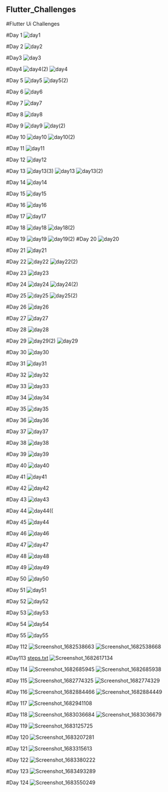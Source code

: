 ## Flutter_Challenges

#Flutter Ui Challenges

#Day 1
![day1](https://user-images.githubusercontent.com/66890167/234689115-0aebeb9c-059e-444d-8274-17a211624801.png)

#Day 2
![day2](https://user-images.githubusercontent.com/66890167/234691154-9c05941d-b6a9-4ef9-b95d-154d17f7673d.png)

#Day3
![day3](https://user-images.githubusercontent.com/66890167/234927824-a96a4f68-bb2b-4c8d-88c5-bcf1d7cd01a3.png)

#Day4
![day4(2)](https://user-images.githubusercontent.com/66890167/234927806-66bbf071-5c01-4471-9c8a-7a0b52aa235c.png)
![day4](https://user-images.githubusercontent.com/66890167/234927813-78cb4c9c-182a-47fa-aaba-d9824c694da0.png)

#Day 5
![day5](https://user-images.githubusercontent.com/66890167/234927871-0ebb501f-a99a-4510-b94b-bd2b248b1b77.png)
![day5(2)](https://user-images.githubusercontent.com/66890167/234927887-41dfca69-8084-4360-a8dc-0902bb3e97ad.png)

#Day 6
![day6](https://user-images.githubusercontent.com/66890167/235249828-02f9a149-4064-4bee-8772-e9e0f767bbba.png)

#Day 7
![day7](https://user-images.githubusercontent.com/66890167/235249849-e21c01f8-c727-4e90-87da-c8a07072980b.png)

#Day 8
![day8](https://user-images.githubusercontent.com/66890167/235249872-463619f7-4037-469a-9eeb-237cfa591ce4.png)

#Day 9
![day9](https://user-images.githubusercontent.com/66890167/235253583-1e3a8a2f-df44-4ccc-a9aa-ff4c279ba2b3.png)
![day(2)](https://user-images.githubusercontent.com/66890167/235253594-420af9e9-a705-4330-9de8-d28e8895671e.png)

#Day 10
![day10](https://user-images.githubusercontent.com/66890167/235253649-db1940c3-0cd7-4b52-b129-e36e2241739e.png)
![day10(2)](https://user-images.githubusercontent.com/66890167/235253659-89cd8240-e20f-4068-9b38-bb2db181510d.png)

#Day 11
![day11](https://user-images.githubusercontent.com/66890167/235321545-c6e82ce3-3d9c-477e-9070-e1f3d1c4eb90.png)

#Day 12
![day12](https://user-images.githubusercontent.com/66890167/235321549-265449a5-6fad-4119-b33b-886bf503dfcb.png)

#Day 13
![day13(3)](https://user-images.githubusercontent.com/66890167/235327393-54dc1bf2-8a6c-4303-aa04-d63ee3eda92f.png)
![day13](https://user-images.githubusercontent.com/66890167/235327396-2f70bb90-6b2e-42b2-bec2-15a3cdece19a.png)
![day13(2)](https://user-images.githubusercontent.com/66890167/235327398-871e4aab-5202-43f8-aa5f-c5176caaa1b8.png)

#Day 14
![day14](https://user-images.githubusercontent.com/66890167/235373681-84dfa898-91e9-437f-b3d2-4de007115608.png)

#Day 15
![day15](https://user-images.githubusercontent.com/66890167/235393154-225dd9d9-1a68-4ca4-969c-535970b63919.png)

#Day 16
![day16](https://user-images.githubusercontent.com/66890167/235393163-a7aab06f-a29c-4c45-966f-1ace1a67879b.png)

#Day 17
![day17](https://user-images.githubusercontent.com/66890167/235393189-421d5cd1-6169-45d5-868f-c7a47894c5fa.png)

#Day 18
![day18](https://user-images.githubusercontent.com/66890167/235393204-6b0335cf-2ba7-4731-8709-fde73c6c8dc0.png)
![day18(2)](https://user-images.githubusercontent.com/66890167/235393209-3502383d-f035-4dfe-bcba-7ea839694110.png)

#Day 19
![day19](https://user-images.githubusercontent.com/66890167/235393260-f27c6e94-5c26-42a9-a695-71d8b0931a8f.png)
![day19(2)](https://user-images.githubusercontent.com/66890167/235393265-6a2b9767-fca6-4df5-b44e-e386eaea5a94.png)
#Day 20
![day20](https://user-images.githubusercontent.com/66890167/235393281-663c05df-72c4-46fc-a720-3c0063467f7b.png)

#Day 21
![day21](https://user-images.githubusercontent.com/66890167/235557109-3ebd7df6-54da-45ba-a62c-a068c25bc284.png)

#Day 22
![day22](https://user-images.githubusercontent.com/66890167/235557139-727c7724-ebde-4dc2-9c05-453e44d88ed0.png)
![day22(2)](https://user-images.githubusercontent.com/66890167/235557148-e5b1ee96-e307-4ce9-a0ef-dee69d0cb7a5.png)

#Day 23
 ![day23](https://user-images.githubusercontent.com/66890167/235557192-6e000d22-6a44-4638-9dbd-2ae0b14b1350.png)

#Day 24
![day24](https://user-images.githubusercontent.com/66890167/235557233-bd407a5b-c3ab-4c23-bc98-60a5eb580ad9.png)
![day24(2)](https://user-images.githubusercontent.com/66890167/235557237-086e66af-f2c6-4a1d-8cc9-fc34b2f32852.png)

#Day 25
![day25](https://user-images.githubusercontent.com/66890167/235557261-e0907b94-e3db-4796-a673-a9ac89f4440c.png)
![day25(2)](https://user-images.githubusercontent.com/66890167/235557269-8f44c62b-8498-462d-9b4f-ee49616fac03.png)

#Day 26
![day26](https://user-images.githubusercontent.com/66890167/235559518-da5aaad2-86c7-4883-8fa3-c7f155168a73.png)

#Day 27
![day27](https://user-images.githubusercontent.com/66890167/235559537-30c401ac-9937-4e01-aa17-6104adee97cb.png)

#Day 28
![day28](https://user-images.githubusercontent.com/66890167/235559548-2cdf12f7-fc01-47cd-8305-6cb879f8c364.png)

#Day 29
![day29(2)](https://user-images.githubusercontent.com/66890167/235559574-a9d7a02b-6b19-4289-a41d-5a9e46732c14.png)
![day29](https://user-images.githubusercontent.com/66890167/235559581-4a2b6957-fb89-4888-b3b5-2425032eff81.png)

#Day 30
![day30](https://user-images.githubusercontent.com/66890167/235559597-f4255787-a469-4185-8b28-addacfd476ea.png)

#Day 31
![day31](https://user-images.githubusercontent.com/66890167/236005444-060dd6ca-5a66-419b-ba6c-633a9f86d7e2.png)

#Day 32
![day32](https://user-images.githubusercontent.com/66890167/236005473-8d67e987-988c-446c-9f92-bf28bbc47de9.png)

#Day 33
![day33](https://user-images.githubusercontent.com/66890167/236005504-9cc9fb42-93d8-4ab8-8923-15b18711357c.png)

#Day 34
![day34](https://user-images.githubusercontent.com/66890167/236005532-b6ed7a0f-5c74-4b10-84a7-370ddae96538.png)

#Day 35
![day35](https://user-images.githubusercontent.com/66890167/236005555-dff48a92-87c6-46df-97b5-6d13e14f4f11.png)

#Day 36 
![day36](https://user-images.githubusercontent.com/66890167/236007300-fbfe8cac-1834-41cd-ac3d-fc6e90a7c353.png)

#Day 37
![day37](https://user-images.githubusercontent.com/66890167/236058673-e0c574e8-9025-40b1-984d-6bfd25dc9e34.png)

#Day 38
![day38](https://user-images.githubusercontent.com/66890167/236058692-4bc393ea-43f3-444f-8e50-5b7c93936ae4.png)

#Day 39
![day39](https://user-images.githubusercontent.com/66890167/236058910-f976aee7-ab65-494e-8b5e-9d66fcc8cc1c.png)

#Day 40
![day40](https://user-images.githubusercontent.com/66890167/236059550-c37966cf-617b-41aa-8b95-b263722d77a5.png)

#Day 41
![day41](https://user-images.githubusercontent.com/66890167/236361809-9c0ee4e0-a9f5-43d6-a7fc-310f44a311a1.png)

#Day 42
![day42](https://user-images.githubusercontent.com/66890167/236361819-a933ec82-a831-435e-8867-f5590d3f1983.png)

#Day 43
![day43](https://user-images.githubusercontent.com/66890167/236361824-8cd62fd8-20b2-4c03-a169-703857fcef76.png)

#Day 44
![day44((](https://user-images.githubusercontent.com/66890167/236361839-4a57505a-2344-4473-b194-69d81d5dc2a1.png)

#Day 45
![day44](https://user-images.githubusercontent.com/66890167/236361854-c08b85da-6156-4fc0-9f68-86aafcc40dc7.png)

#Day 46
![day46](https://user-images.githubusercontent.com/66890167/236631238-93a9c04a-d5be-4960-958b-984c61b81ab8.png)

#Day 47
![day47](https://user-images.githubusercontent.com/66890167/236631246-5f538d96-712c-4c72-9928-f3d2bd655e96.png)

#Day 48
![day48](https://user-images.githubusercontent.com/66890167/236631253-d72e1fd8-197a-4e09-a5a8-013f1719078f.png)

#Day 49
![day49](https://user-images.githubusercontent.com/66890167/236631260-c65c2af5-8170-46f6-88f6-a660d241bb7e.png)

#Day 50
![day50](https://user-images.githubusercontent.com/66890167/236631263-cfee02b8-3a47-4225-a5a9-82bc666d7434.png)

#Day 51
![day51](https://user-images.githubusercontent.com/66890167/236703895-aaf1b217-3da9-4613-9b79-202e5f8bfae9.png)

#Day 52
![day52](https://user-images.githubusercontent.com/66890167/236703914-e828a6c4-7108-4d87-819a-3de3e08bf31c.png)

#Day 53
![day53](https://user-images.githubusercontent.com/66890167/236703919-1c1a19e9-8a73-4d87-ab84-38e0aec8bc96.png)

#Day 54
![day54](https://user-images.githubusercontent.com/66890167/236703922-e07a3897-6bcf-48e9-aa3d-466945749ce1.png)

#Day 55
![day55](https://user-images.githubusercontent.com/66890167/236703926-3dc5b335-473c-4fcf-bdb7-2639b38ebc4c.png)

#Day 112
![Screenshot_1682538663](https://user-images.githubusercontent.com/66890167/234687675-75c9455b-2ebb-4c3d-b669-49f50e03ab55.png)
![Screenshot_1682538668](https://user-images.githubusercontent.com/66890167/234687702-2a371bb2-faf4-476d-ae86-710edc54b370.png)

#Day113
[steps.txt](https://github.com/Tosin2289/Flutter_uis_Challenge/files/11346483/steps.txt)
![Screenshot_1682617134](https://user-images.githubusercontent.com/66890167/234945885-b6e77195-2649-40f1-9416-8c99f2c67389.png)

#Day 114
![Screenshot_1682685945](https://user-images.githubusercontent.com/66890167/235242182-4200b670-3cb5-42f0-841a-f93638470a23.png)
![Screenshot_1682685938](https://user-images.githubusercontent.com/66890167/235242142-1f571899-01b6-4b16-9d22-2a99ad28a20b.png)

#Day 115
![Screenshot_1682774325](https://user-images.githubusercontent.com/66890167/235305735-71c6a14a-5224-4d45-8f48-702385acd7c1.png)
![Screenshot_1682774329](https://user-images.githubusercontent.com/66890167/235305730-2a7f442c-27fd-4c4a-855e-2cbfa9d63ec4.png)

#Day 116
![Screenshot_1682884466](https://user-images.githubusercontent.com/66890167/235373660-e41e4019-1ee1-4136-95d6-bc663904fb9d.png)
![Screenshot_1682884449](https://user-images.githubusercontent.com/66890167/235373658-c3f2a774-f8bd-46b3-8594-09e05f3b1736.png)

#Day 117
![Screenshot_1682941108](https://user-images.githubusercontent.com/66890167/235447093-17efed6c-5b72-4dfc-b5ef-98b39c207b2c.png)

#Day 118
![Screenshot_1683036684](https://user-images.githubusercontent.com/66890167/235692837-5461c233-61ca-4fa8-813e-5b8ed418e91d.png)
![Screenshot_1683036679](https://user-images.githubusercontent.com/66890167/235693109-89bcec05-aace-45d4-a5d4-65477c29ff62.png)

#Day 119
![Screenshot_1683125725](https://user-images.githubusercontent.com/66890167/235955392-1bef9f42-b5d0-4aab-bd9d-c7c879e9708f.png)

#Day 120
![Screenshot_1683207281](https://user-images.githubusercontent.com/66890167/236221428-77b49989-97ff-465c-b04f-ced946859b6b.png)

#Day 121
![Screenshot_1683315613](https://user-images.githubusercontent.com/66890167/236554463-b82ea97d-b95e-4f30-903d-b05452cac24a.png)

#Day  122
![Screenshot_1683380222](https://user-images.githubusercontent.com/66890167/236627641-795f5e64-04ee-4497-ae51-26d68f1f4c5c.png)

#Day 123
![Screenshot_1683493289](https://user-images.githubusercontent.com/66890167/236702430-f90c6a34-b7c1-45b7-9cbe-87534c8cd18e.png)

#Day 124
![Screenshot_1683550249](https://user-images.githubusercontent.com/66890167/236829215-93bdb9ef-5ed0-4bd3-9860-20e566f4408c.png)


